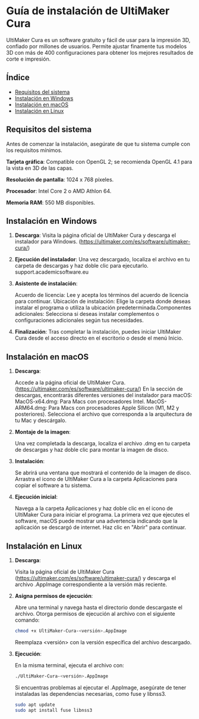 # Guía de instalación de UltiMaker Cura

UltiMaker Cura es un software gratuito y fácil de usar para la impresión 3D, confiado por millones de usuarios. Permite ajustar finamente tus modelos 3D con más de 400 configuraciones para obtener los mejores resultados de corte e impresión.

## Índice

- [Requisitos del sistema](#requisitos-del-sistema)
- [Instalación en Windows](#instalación-en-windows)
- [Instalación en macOS](#instalación-en-macos)
- [Instalación en Linux](#instalación-en-linux)

## Requisitos del sistema

Antes de comenzar la instalación, asegúrate de que tu sistema cumple con los requisitos mínimos.

**Tarjeta gráfica**: Compatible con OpenGL 2; se recomienda OpenGL 4.1 para la vista en 3D de las capas.​

**Resolución de pantalla**: 1024 x 768 píxeles.​

**Procesador**: Intel Core 2 o AMD Athlon 64.​

**Memoria RAM**: 550 MB disponibles.

## Instalación en Windows

1. **Descarga**: Visita la página oficial de UltiMaker Cura y descarga el instalador para Windows.​ (https://ultimaker.com/es/software/ultimaker-cura/)

2. **Ejecución del instalador**: Una vez descargado, localiza el archivo en tu carpeta de descargas y haz doble clic para ejecutarlo.​
support.academicsoftware.eu

3. **Asistente de instalación**:

    Acuerdo de licencia: Lee y acepta los términos del acuerdo de licencia para continuar.​
    Ubicación de instalación: Elige la carpeta donde deseas instalar el programa o utiliza la ubicación predeterminada.​
    Componentes adicionales: Selecciona si deseas instalar complementos o configuraciones adicionales según tus necesidades.​

4. **Finalización**: Tras completar la instalación, puedes iniciar UltiMaker Cura desde el acceso directo en el escritorio o desde el menú Inicio.

## Instalación en macOS

1. **Descarga**:

    Accede a la página oficial de UltiMaker Cura.​ (https://ultimaker.com/es/software/ultimaker-cura/)
    En la sección de descargas, encontrarás diferentes versiones del instalador para macOS:​
        MacOS-x64.dmg: Para Macs con procesadores Intel.
        MacOS-ARM64.dmg: Para Macs con procesadores Apple Silicon (M1, M2 y posteriores).
    Selecciona el archivo que corresponda a la arquitectura de tu Mac y descárgalo.​

2. **Montaje de la imagen**:

    Una vez completada la descarga, localiza el archivo .dmg en tu carpeta de descargas y haz doble clic para montar la imagen de disco.​

3. **Instalación**:

    Se abrirá una ventana que mostrará el contenido de la imagen de disco.​
    Arrastra el icono de UltiMaker Cura a la carpeta Aplicaciones para copiar el software a tu sistema.​

4. **Ejecución inicial**:

    Navega a la carpeta Aplicaciones y haz doble clic en el icono de UltiMaker Cura para iniciar el programa.​
    La primera vez que ejecutes el software, macOS puede mostrar una advertencia indicando que la aplicación se descargó de internet. Haz clic en "Abrir" para continuar.​

## Instalación en Linux

1. **Descarga**:

   Visita la página oficial de UltiMaker Cura (https://ultimaker.com/es/software/ultimaker-cura/) y descarga el archivo .AppImage correspondiente a la versión más reciente.
   
3. **Asigna permisos de ejecución**:

   Abre una terminal y navega hasta el directorio donde descargaste el archivo.​
   Otorga permisos de ejecución al archivo con el siguiente comando:
     ```bash
     chmod +x UltiMaker-Cura-<versión>.AppImage
     ```
    Reemplaza <versión> con la versión específica del archivo descargado.
     
4. **Ejecución**:

   En la misma terminal, ejecuta el archivo con:
   ```bash
   ./UltiMaker-Cura-<versión>.AppImage
   ```

   Si encuentras problemas al ejecutar el .AppImage, asegúrate de tener instaladas las dependencias necesarias, como fuse y libnss3.

   ```bash
   sudo apt update
   sudo apt install fuse libnss3
   ```

   
